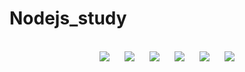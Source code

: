 # Nodejs_study

<p align="center">
 <br/>
 
 <img src="https://img.shields.io/badge/-Node.js-339933?style=flat&logo=Node.js&logoColor=white" style="height : auto; margin-left : 10px; margin-right : 10px;"/>
 <img src="https://img.shields.io/badge/JavaScript-F7DF1E?style=flat-square&logo=JavaScript&logoColor=white" style="height : auto; margin-left : 10px; margin-right : 10px;"/>
  <img src="https://img.shields.io/badge/-HTML-E34F26?style=flat&logo=HTML5&logoColor=white" style="height : auto; margin-left : 10px; margin-right : 10px;"//>
  <img src="https://img.shields.io/badge/-Amazon AWS-232F3E?style=flat&logo=Amazon AWS&logoColor=white" style="height : auto; margin-left : 10px; margin-right : 10px;"//>
  <img src="https://img.shields.io/badge/-Ubuntu-E95420?style=flat&logo=Ubuntu&logoColor=white" style="height : auto; margin-left : 10px; margin-right : 10px;"//>
  <img src="https://img.shields.io/badge/-Visual Studio Code-007ACC?style=flat&logo=Visual Studio Code&logoColor=white" style="height : auto; margin-left : 10px; margin-right : 10px;"//>
    
